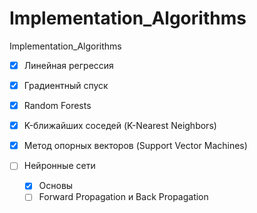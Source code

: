 # Implementation_Algorithms
Implementation_Algorithms

- [x] Линейная регрессия 
- [x] Градиентный спуск 

- [x] Random Forests 
- [x] K-ближайших соседей (K-Nearest Neighbors) 
- [x] Метод опорных векторов (Support Vector Machines) 

- [ ] Нейронные сети
  - [x] Основы
  - [ ] Forward Propagation и Back Propagation 
